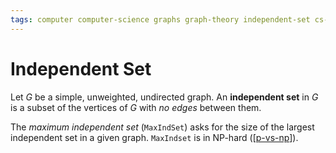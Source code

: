 ```yaml
---
tags: computer computer-science graphs graph-theory independent-set cs-374
---
```


# Independent Set

Let $G$ be a simple, unweighted, undirected graph. An **independent set** in $G$ is a subset of the vertices of $G$ with *no edges* between them.

The _maximum independent set_ (`MaxIndSet`) asks for the size of the largest independent set in a given graph. `MaxIndset` is in NP-hard ([[p-vs-np]]).

[//begin]: # "Autogenerated link references for markdown compatibility"
[p-vs-np]: p-vs-np "P vs. NP"
[//end]: # "Autogenerated link references"